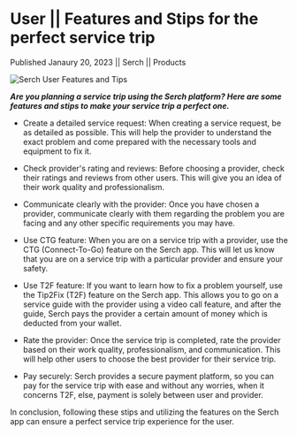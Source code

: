 # User || Features and Stips for the perfect service trip

Published Janaury 20, 2023 || Serch || Products

![Serch User Features and Tips](../../../../../assets/blog/user-features-and-tips.jpg)

***Are you planning a service trip using the Serch platform? Here are some features and stips to make your service trip a perfect one.***

- Create a detailed service request: When creating a service request, be as detailed as possible. This will help the provider to understand the exact problem and come prepared with the necessary tools and equipment to fix it.

- Check provider's rating and reviews: Before choosing a provider, check their ratings and reviews from other users. This will give you an idea of their work quality and professionalism.

- Communicate clearly with the provider: Once you have chosen a provider, communicate clearly with them regarding the problem you are facing and any other specific requirements you may have.

- Use CTG feature: When you are on a service trip with a provider, use the CTG (Connect-To-Go) feature on the Serch app. This will let us know that you are on a service trip with a particular provider and ensure your safety.

- Use T2F feature: If you want to learn how to fix a problem yourself, use the Tip2Fix (T2F) feature on the Serch app. This allows you to go on a service guide with the provider using a video call feature, and after the guide, Serch pays the provider a certain amount of money which is deducted from your wallet.

- Rate the provider: Once the service trip is completed, rate the provider based on their work quality, professionalism, and communication. This will help other users to choose the best provider for their service trip.

- Pay securely: Serch provides a secure payment platform, so you can pay for the service trip with ease and without any worries, when it concerns T2F, else, payment is solely between user and provider.

In conclusion, following these stips and utilizing the features on the Serch app can ensure a perfect service trip experience for the user.
